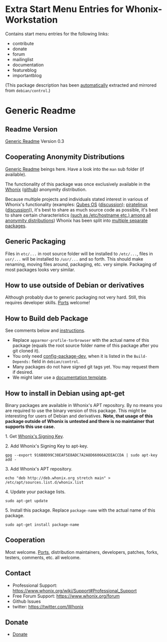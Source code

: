 # Extra Start Menu Entries for Whonix-Workstation #

Contains start menu entries for the following links:
- contribute
- donate
- forum
- mailinglist
- documentation
- featureblog
- importantblog

(This package description has been [automatically](https://github.com/Whonix/whonix-developer-meta-files/blob/master/debug-steps/packaging-helper-script) extracted and mirrored from `debian/control`.)

# Generic Readme #
## Readme Version ##

[Generic Readme](https://github.com/Whonix/whonix-developer-meta-files/blob/master/README_generic.md) Version 0.3

## Cooperating Anonymity Distributions ##

[Generic Readme](https://github.com/Whonix/whonix-developer-meta-files/blob/master/README_generic.md) beings here. Have a look into the `man` sub folder (if available).

The functionality of this package was once exclusively available in the [Whonix](https://www.whonix.org) ([github](https://github.com/Whonix/Whonix)) anonymity distribution.

Because multiple projects and individuals stated interest in various of Whonix's functionality (examples: [Qubes OS](http://qubes-os.org/trac) ([discussion](https://groups.google.com/forum/#!topic/qubes-devel/jxr89--oGs0)); [piratelinux](https://github.com/piratelinux) ([discussion](https://github.com/adrelanos/VPN-Firewall/commit/6147f0e606377f5a801e98daf22e24ba2c750a21#commitcomment-6360713))), it's best to share as much source code as possible, it's best to share certain characteristics [(such as /etc/hostname etc.) among all anonymity distributions](https://mailman.boum.org/pipermail/tails-dev/2013-January/002457.html)) Whonix has been split into [multiple separate packages](https://github.com/Whonix).

## Generic Packaging ##

Files in `etc/...` in root source folder will be installed to `/etc/...`, files in `usr/...` will be installed to `/usr/...` and so forth. This should make renaming, moving files around, packaging, etc. very simple. Packaging of most packages looks very similar.

## How to use outside of Debian or derivatives ##

Although probably due to generic packaging not very hard. Still, this requires developer skills. [Ports](https://en.wikipedia.org/wiki/Porting) welcome!

## How to Build deb Package ##

See comments below and [instructions](https://www.whonix.org/wiki/Dev/Build_Documentation/apparmor-profile-torbrowser).

* Replace `apparmor-profile-torbrowser` with the actual name of this package (equals the root source folder name of this package after you git cloned it).
* You only need [config-package-dev](https://packages.debian.org/wheezy/config-package-dev), when it is listed in the `Build-Depends:` field in `debian/control`.
* Many packages do not have signed git tags yet. You may request them if desired.
* We might later use a [documentation template](https://www.whonix.org/wiki/Template:Build_Documentation_Build_Package).

## How to install in Debian using apt-get ##

Binary packages are available in Whonix's APT repository. By no means you are required to use the binary version of this package. This might be interesting for users of Debian and derivatives. **Note, that usage of this package outside of Whonix is untested and there is no maintainer that supports this use case.**

1\. Get [Whonix's Signing Key](https://www.whonix.org/wiki/Whonix_Signing_Key).

2\. Add Whonix's Signing Key to apt-key.

```
gpg --export 916B8D99C38EAF5E8ADC7A2A8D66066A2EEACCDA | sudo apt-key add -
```

3\. Add Whonix's APT repository.

```
echo "deb http://deb.whonix.org stretch main" > /etc/apt/sources.list.d/whonix.list
```

4\. Update your package lists.

```
sudo apt-get update
```

5\. Install this package. Replace `package-name` with the actual name of this package.

```
sudo apt-get install package-name
```

## Cooperation ##

Most welcome. [Ports](https://en.wikipedia.org/wiki/Porting), distribution maintainers, developers, patches, forks, testers, comments, etc. all welcome.

## Contact ##

* Professional Support: https://www.whonix.org/wiki/Support#Professional_Support
* Free Forum Support: https://www.whonix.org/forum
* Github Issues
* twitter: https://twitter.com/Whonix

## Donate ##

* [Donate](https://www.whonix.org/wiki/Donate)
